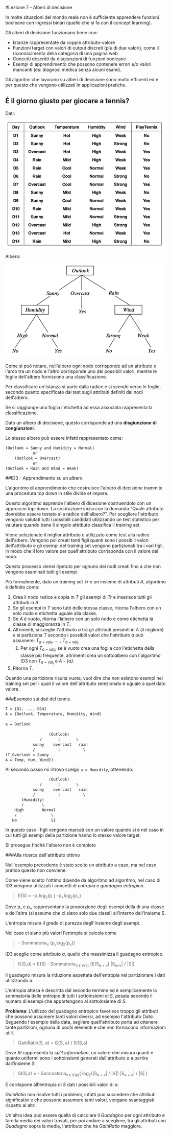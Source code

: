 #Lezione 7 - Alberi di decisione

In molte situazioni del mondo reale non è sufficiente apprendere funzioni booleane con ingressi binari (quello che si fa con il concept learning).

Gli alberi di decisione funzionano bene con:

- Istanze rappresentate da coppie attributo-valore
- Funzioni target con valori di output discreti (più di due valori), come il riconoscimento della categoria di una pagina web
- Concetti descritti da disgiunzioni di funzioni booleane
- Esempi di apprendimento che possono contenere errori e/o valori mancanti (es: diagnosi medica senza alcuni esami).

Gli algoritmi che lavorano su alberi di decisione sono molto efficenti ed è per questo che vengono utilizzati in applicazioni pratiche.

## È il giorno giusto per giocare a tennis?

Dati:

![](./immagini/l7-tabella.png)

Albero:

![](./immagini/l7-albero.png)

Come si può notare, nell'albero ogni nodo corrisponde ad un attributo e l'arco tra un nodo e l'altro corrisponde uno dei possibili valori, mentre le foglie dell'albero forniscono una classificazione.

Per classificare un'istanza si parte dalla radice e si scende verso le foglie, secondo quanto specificato dai test sugli attributi definiti dai nodi dell'albero.

Se si raggiunge una foglia l'etichetta ad essa associata rappresenta la classificazione.

Dato un albero di decisione, questo corrisponde ad una **disgiunzione di congiunzioni**.

Lo stesso albero può essere infatti rappresentato come:

```
(Outlook = Sunny and Humidity = Normal) 
            or 
    (Outlook = Overcast)
            or
(Outlook = Rain and Wind = Weak) 
```

##ID3 - Apprendimento su un albero

L'algoritmo di apprendimento che costruisce l'albero di decisione trammite una procedura top down in stile divide et impera.

Questo algoritmo apprende l'albero di dicesione costruendolo con un approccio top-down. La costruzione inizia con la domanda "Quale attributo dovrebbe essere testato alla radice dell'albero?". Per scegliere l'attributo vengono valutati tutti i possibili candidati utilizzando un test statistico per valutare quando bene il singolo attributo classifica il training set.

Viene selezionato il miglior attributo e utilizzato come test alla radice dell'albero. Vengono poi creati tanti figli quanti sono i possibili valori dell'attributo e gli esempi del training set vengono partizionati tra i vari figli, in modo che il loro valore per quell'attributo corrisponda con il valore del nodo.

Questo processo vienei ripetuto per ognuno dei nodi creati fino a che non vengono esaminati tutti gli esempi.

Più formalmente, dato un training set *Tr* e un insieme di attributi *A*, algoritmo è definito come:

1. Crea il nodo radice e copia in *T* gli esempi di *Tr* e inserisce tutti gli attributi in *A*.
2. Se gli esempi in *T* sono tutti delle stessa classe, ritorna l'albero con un solo nodo e etichetta uguale alla classe.
3. Se *A* è vuoto, ritorna l'lalbero con un solo nodo e come etichetta la classe di maggioranza in *T*.
4. Altrimenti, si sceglie l'attributo *a* tra gli attributi presenti in *A* (il migliore) e si partiziona *T* secondo i possibili valori che l'attributo *a* può assumere: *T<sub>a = val<sub>1</sub></sub>, ... ,  T<sub>a = val<sub>n</sub></sub>*
    1. Per ogni *T<sub>a = val<sub>i</sub></sub>*, se è vuoto crea una foglia con l'etichetta della classe più frequente, altrimenti crea un sottoalbero con l'algoritmo ID3 con *T<sub>a = val<sub>i</sub></sub>* e *A - {*a*}*.
5. Ritorna *T*.

Quando una partizione risulta vuota, vuol dire che non esistono esempi nel training set per i quali il valore dell'attributo selezionato è uguale a quel dato valore.

###Esempio sui dati del tennis

```
T = {D1, ..., D14}
A = {Outlook, Temperature, Humidity, Wind}

a = Outlook

                   (Outlook)
               /       |       \
            sunny    overcast   rain
            /          |          \
(T_Overlook = Sunny
A = Temp, Hum, Wind})
```

Al secondo passo mi ritrovo scelgo `a = Humidity`, ottenendo:

```
                   (Outlook)
               /       |       \
            sunny    overcast   rain
            /          |          \
       (Humidity)
       /        \
    High        Normal
    /               \
   No               Si
```

In questo caso i figli vengono marcati con un valore quando si è nel caso in cui tutti gli esempi della partizione hanno lo stesso valore target.

Si prosegue finché l'albero non è completo

###Alla ricerca dell'attributo ottimo

Nell'esempio precedente è stato scelto un attributo a caso, ma nel caso pratico questo non conviene.

Come viene scelto l'ottimo dipende da algoritmo ad algoritmo, nel caso di ID3 vengono utilizzati i concetti di *entropia* e *guadagno entropico*.

> E(S) = -p<sub>-</sub>log<sub>2</sub>(p<sub>-</sub>) -p<sub>+</sub>log<sub>2</sub>(p<sub>+</sub>)

Dove p<sub>-</sub> e p<sub>+</sub> rappresentano la proporzione degli esempi della di una classe e dell'altra (si assume che ci siano solo due classi) all'interno dell'insieme S.

L'entropia misura il grado di purezza degll'insieme degli esempi.

Nel caso ci siano più valori l'entropia si calcola come

> \- Sommatoria<sub>v</sub> (p<sub>v</sub>log<sub>2</sub>(p<sub>v</sub>))

ID3 sceglie come attributo *a*, quello che massimizza il guadagno entropico.

> G(S,*a*) = E(S) - Sommatoria<sub>v ϵ V(a)</sub> (E(S<sub>a = v</sub>) |S<sub>a=v</sub>| / |S|)

Il guadagno misura la riduzione aspettata dell'entropia nel partizionare i dati utilizzando *a*.

L'entropia attesa è descritta dal secondo termine ed è semplicemente la sommatoria delle entropie di tutti i sottoinsiemi di *S*, pesata secondo il numero di esempi che appartengono al sottoinsieme di *S*.

**Problema**: L'utilizzo del guadagno entropico favorisce troppo gli attributi che possono assumere tanti valori diversi, ad esempio l'attributo *Data*.
Seguendo l'esempio della data, segliere quell'attributo porta ad ottenere tante partizioni, ognuna di pochi elementi e che non forniscono informazioni utili.

> GainRatio(S, a) = G(S, a) / SI(S,a)

Dove *SI* rappresenta la *split information*, un valore che misura quanti e quanto uniformi sono i sottoinsiemi generati dall'attributo *a* a partire dall'insieme *S*.

> SI(S,a) = - Sommatoria<sub>v ϵ V(a)</sub>( log<sub>2</sub>(|S<sub>a = v</sub>| / |S|) |S<sub>a = v</sub>| / |S| )

E corrispone all'entropia di *S* dati i possibili valori di *a*.

*GainRatio* non risolve tutti i problemi, infatti può succedere che attributi significativi e che possono assumere tanti valori, vengano svantaggiati rispetto al altri.

Un'altra idea può essere quella di calcolare il *Guadagno* per ogni attributo e fare la media dei valori trovati, per poi andare a scegliere, tra gli attributi con *Guadagno* sopra la media, l'attributo che ha *GainRatio* maggiore.

